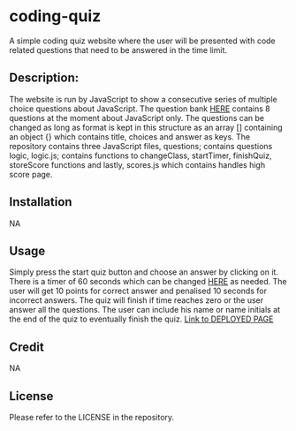 # coding-quiz

A simple coding quiz website where the user will be presented with code related questions that need to be answered in the time limit. 

## Description:

The website is run by JavaScript to show a consecutive series of multiple choice questions about JavaScript. The question bank [HERE](https://github.com/abdalla-diaai/coding-quiz/blob/7d47954fea00263d03415c01332526a23fcc1932/assets/js/questions.js#L2-L43?plain=1) contains 8 questions at the moment about JavaScript only. The questions can be changed as long as format is kept in this structure as an array [] containing an object {} which contains title, choices and answer as keys. The repository contains three JavaScript files, questions; contains questions logic, logic.js; contains functions to changeClass, startTimer, finishQuiz, storeScore functions and lastly, scores.js which contains handles high score page.  

## Installation

NA

## Usage

Simply press the start quiz button and choose an answer by clicking on it. There is a timer of 60 seconds which can be changed [HERE](https://github.com/abdalla-diaai/coding-quiz/blob/7d47954fea00263d03415c01332526a23fcc1932/assets/js/questions.js#L78?plain=1) as needed. The user will get 10 points for correct answer and penalised 10 seconds for incorrect answers. The quiz will finish if time reaches zero or the user answer all the questions. The user can include his name or name initials at the end of the quiz to eventually finish the quiz. [Link to DEPLOYED PAGE](https://abdalla-diaai.github.io/coding-quiz/index.html)

## Credit

NA

## License

Please refer to the LICENSE in the repository.
